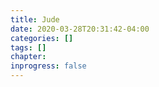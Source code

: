 ```yaml
---
title: Jude
date: 2020-03-28T20:31:42-04:00
categories: []
tags: []
chapter: 
inprogress: false
---
```


